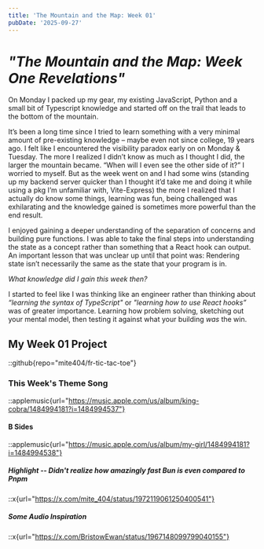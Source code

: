 ```yaml
---
title: 'The Mountain and the Map: Week 01'
pubDate: '2025-09-27'
---
```


# _"The Mountain and the Map: Week One Revelations"_

On Monday I packed up my gear, my existing JavaScript, Python and a small bit of Typescript knowledge and started off on the trail that leads to the bottom of the mountain.

It’s been a long time since I tried to learn something with a very minimal amount of pre-existing knowledge – maybe even not since college, 19 years ago. I felt like I encountered the visibility paradox early on on Monday & Tuesday. The more I realized I didn’t know as much as I thought I did, the larger the mountain became. “When will I even see the other side of it?” I worried to myself. But as the week went on and I had some wins (standing up my backend server quicker than I thought it’d take me and doing it while using a pkg I’m unfamiliar with, Vite-Express) the more I realized that I actually do know some things, learning was fun, being challenged was exhilarating and the knowledge gained is sometimes more powerful than the end result.

I enjoyed gaining a deeper understanding of the separation of concerns and building pure functions. I was able to take the final steps into understanding the state as a concept rather than something that a React hook can output. An important lesson that was unclear up until that point was: Rendering state isn’t necessarily the same as the state that your program is in.

_What knowledge did I gain this week then?_

I started to feel like I was thinking like an engineer rather than thinking about _“learning the syntax of TypeScript"_ or _"learning how to use React hooks”_ was of greater importance. Learning how problem solving, sketching out your mental model, then testing it against what your building _was_ the win.

## My Week 01 Project

::github{repo="mite404/fr-tic-tac-toe"}

### This Week's Theme Song

::applemusic{url="https://music.apple.com/us/album/king-cobra/1484994181?i=1484994537"}

#### B Sides

::applemusic{url="https://music.apple.com/us/album/my-girl/1484994181?i=1484994538"}

##### Highlight -- Didn't realize how amazingly fast Bun is even compared to Pnpm

::x{url="https://x.com/mite_404/status/1972119061250400541"}

##### Some Audio Inspiration

::x{url="https://x.com/BristowEwan/status/1967148099799040155"}
